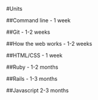 #Units

##Command line - 1 week

##Git - 1-2 weeks

##How the web works - 1-2 weeks

##HTML/CSS - 1 week

##Ruby - 1-2 months
	
##Rails - 1-3 months

##Javascript 2-3 months

